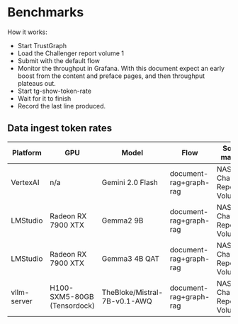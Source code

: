 
# Benchmarks

How it works:
- Start TrustGraph
- Load the Challenger report volume 1
- Submit with the default flow
- Monitor the throughput in Grafana.  With this document expect an early boost from the content and preface pages, and then throughput plateaus out.
- Start tg-show-token-rate
- Wait for it to finish
- Record the last line produced.

## Data ingest token rates

| Platform | GPU | Model | Flow | Source material | In token/s | Out tok/s | Total tok/s |
| -------- | --- | ----- | ---- | --------------- | ---------- | ----------- | ---------- |
| VertexAI | n/a | Gemini 2.0 Flash | document-rag+graph-rag | NASA Challenger Report Volume 1 | 216.2 | 155.8 | 372.0 |
| LMStudio | Radeon RX 7900 XTX | Gemma2 9B | document-rag+graph-rag | NASA Challenger Report Volume 1 | 119.6 | 73.0 | 192.6 |
| LMStudio | Radeon RX 7900 XTX | Gemma3 4B QAT | document-rag+graph-rag | NASA Challenger Report Volume 1 | 116.2 | 133.9 | 250.1 |
| vllm-server | H100-SXM5-80GB (Tensordock) | TheBloke/Mistral-7B-v0.1-AWQ | document-rag+graph-rag | NASA Challenger Report Volume 1 | 304.3 | 1845.6 | 2150.0 |
